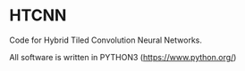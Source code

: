 # HTCNN

Code for Hybrid Tiled Convolution Neural Networks.

All software is written in PYTHON3 (https://www.python.org/) 
